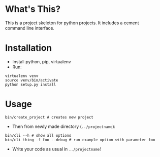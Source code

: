 # What's This?
This is a project skeleton for python projects. It includes a cement command line interface.

# Installation

* Install python, pip, virtualenv
* Run:
~~~~
virtualenv venv
source venv/bin/activate
python setup.py install
~~~~

# Usage

`bin/create_project # creates new project`

* Then from newly made directory (`../projectname`):

~~~~
bin/cli --h # show all options
bin/cli thing -f foo --debug # run example option with parameter foo
~~~~

* Write your code as usual in `../projectname`!
